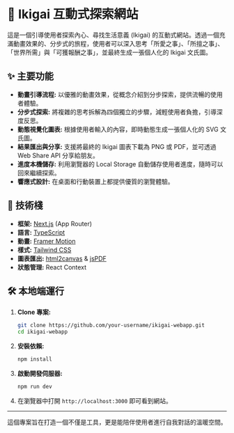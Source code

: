 # 🌟 Ikigai 互動式探索網站

這是一個引導使用者探索內心、尋找生活意義 (Ikigai) 的互動式網站。透過一個充滿動畫效果的、分步式的旅程，使用者可以深入思考「所愛之事」、「所擅之事」、「世界所需」與「可獲報酬之事」，並最終生成一張個人化的 Ikigai 文氏圖。

## ✨ 主要功能

- **動畫引導流程:** 以優雅的動畫效果，從概念介紹到分步探索，提供流暢的使用者體驗。
- **分步式探索:** 將複雜的思考拆解為四個獨立的步驟，減輕使用者負擔，引導深度反思。
- **動態視覺化圖表:** 根據使用者輸入的內容，即時動態生成一張個人化的 SVG 文氏圖。
- **結果匯出與分享:** 支援將最終的 Ikigai 圖表下載為 PNG 或 PDF，並可透過 Web Share API 分享給朋友。
- **進度本機儲存:** 利用瀏覽器的 Local Storage 自動儲存使用者進度，隨時可以回來繼續探索。
- **響應式設計:** 在桌面和行動裝置上都提供優質的瀏覽體驗。

## 🚀 技術棧

- **框架:** [Next.js](https://nextjs.org/) (App Router)
- **語言:** [TypeScript](https://www.typescriptlang.org/)
- **動畫:** [Framer Motion](https://www.framer.com/motion/)
- **樣式:** [Tailwind CSS](https://tailwindcss.com/)
- **圖表匯出:** [html2canvas](https://html2canvas.hertzen.com/) & [jsPDF](https://github.com/parallax/jsPDF)
- **狀態管理:** React Context

## 🛠️ 本地端運行

1.  **Clone 專案:**
    ```bash
    git clone https://github.com/your-username/ikigai-webapp.git
    cd ikigai-webapp
    ```

2.  **安裝依賴:**
    ```bash
    npm install
    ```

3.  **啟動開發伺服器:**
    ```bash
    npm run dev
    ```

4.  在瀏覽器中打開 `http://localhost:3000` 即可看到網站。

---

這個專案旨在打造一個不僅是工具，更是能陪伴使用者進行自我對話的溫暖空間。
